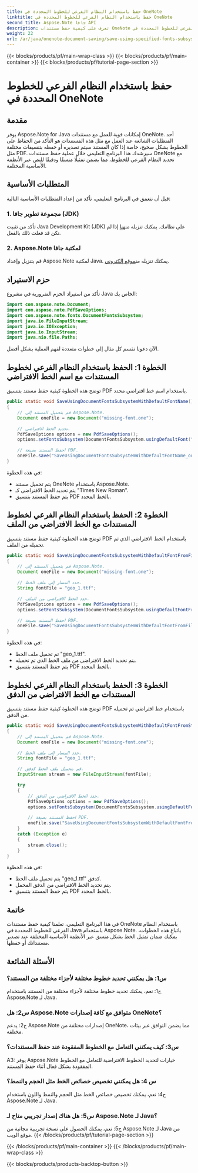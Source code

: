```yaml
---
title: حفظ باستخدام النظام الفرعي للخطوط المحددة في OneNote
linktitle: حفظ باستخدام النظام الفرعي للخطوط المحددة في OneNote
second_title: Aspose.Note جافا API
description: تعرف على كيفية حفظ مستندات OneNote باستخدام النظام الفرعي للخطوط المحددة في Java باستخدام Aspose.Note. ضمان تمثيل الخطوط المتسق عبر الأنظمة الأساسية دون عناء.
weight: 22
url: /ar/java/onenote-document-saving/save-using-specified-fonts-subsystem/
---
```


{{< blocks/products/pf/main-wrap-class >}}
{{< blocks/products/pf/main-container >}}
{{< blocks/products/pf/tutorial-page-section >}}

# حفظ باستخدام النظام الفرعي للخطوط المحددة في OneNote

## مقدمة

يوفر Aspose.Note for Java إمكانات قوية للعمل مع مستندات OneNote. أحد المتطلبات الشائعة عند العمل مع مثل هذه المستندات هو التأكد من الحفاظ على الخطوط بشكل صحيح، خاصة إذا كان المستند سيتم تصديره أو حفظه بتنسيقات مختلفة مثل PDF. سيرشدك هذا البرنامج التعليمي خلال عملية حفظ مستندات OneNote مع تحديد النظام الفرعي للخطوط، مما يضمن تمثيلًا متسقًا ودقيقًا للنص عبر الأنظمة الأساسية المختلفة.

## المتطلبات الأساسية

قبل أن نتعمق في البرنامج التعليمي، تأكد من إعداد المتطلبات الأساسية التالية:

### 1. مجموعة تطوير جافا (JDK)

 تأكد من تثبيت Java Development Kit (JDK) على نظامك. يمكنك تنزيله من[هنا](https://www.oracle.com/java/technologies/javase-jdk15-downloads.html) إذا لم تكن قد فعلت ذلك بالفعل.

### 2. Aspose.Note لمكتبة جافا

 قم بتنزيل وإعداد Aspose.Note لمكتبة Java. يمكنك تنزيله من[موقع إلكتروني](https://releases.aspose.com/note/java/).

## حزم الاستيراد

تأكد من استيراد الحزم الضرورية في مشروع Java الخاص بك:

```java
import com.aspose.note.Document;
import com.aspose.note.PdfSaveOptions;
import com.aspose.note.fonts.DocumentFontsSubsystem;
import java.io.FileInputStream;
import java.io.IOException;
import java.io.InputStream;
import java.nio.file.Paths;
```

الآن دعونا نقسم كل مثال إلى خطوات متعددة لفهم العملية بشكل أفضل.

## الخطوة 1: الحفظ باستخدام النظام الفرعي لخطوط المستندات مع اسم الخط الافتراضي

توضح هذه الخطوة كيفية حفظ مستند بتنسيق PDF باستخدام اسم خط افتراضي محدد.

```java
public static void SaveUsingDocumentFontsSubsystemWithDefaultFontName() throws IOException
{
    // قم بتحميل المستند إلى Aspose.Note.
    Document oneFile = new Document("missing-font.one");

    // تحديد الخط الافتراضي.
    PdfSaveOptions options = new PdfSaveOptions();
    options.setFontsSubsystem(DocumentFontsSubsystem.usingDefaultFont("Times New Roman"));

    // احفظ المستند بصيغة PDF.
    oneFile.save("SaveUsingDocumentFontsSubsystemWithDefaultFontName_out.pdf", options);
}
```

في هذه الخطوة:
- يتم تحميل مستند OneNote باستخدام Aspose.Note.
- يتم تحديد الخط الافتراضي كـ "Times New Roman".
- يتم حفظ المستند بتنسيق PDF بالخط المحدد.

## الخطوة 2: الحفظ باستخدام النظام الفرعي لخطوط المستندات مع الخط الافتراضي من الملف

توضح هذه الخطوة كيفية حفظ مستند بتنسيق PDF باستخدام الخط الافتراضي الذي تم تحميله من الملف.

```java
public static void SaveUsingDocumentFontsSubsystemWithDefaultFontFromFile() throws IOException
{
    // قم بتحميل المستند إلى Aspose.Note.
    Document oneFile = new Document("missing-font.one");

    // حدد المسار إلى ملف الخط.
    String fontFile = "geo_1.ttf";

    // حدد الخط الافتراضي من الملف.
    PdfSaveOptions options = new PdfSaveOptions();
    options.setFontsSubsystem(DocumentFontsSubsystem.usingDefaultFontFromFile(fontFile));

    // احفظ المستند بصيغة PDF.
    oneFile.save("SaveUsingDocumentFontsSubsystemWithDefaultFontFromFile_out.pdf", options);
}
```

في هذه الخطوة:
- تم تحميل ملف الخط "geo_1.ttf".
- يتم تحديد الخط الافتراضي من ملف الخط الذي تم تحميله.
- يتم حفظ المستند بتنسيق PDF بالخط المحدد.

## الخطوة 3: الحفظ باستخدام النظام الفرعي لخطوط المستندات مع الخط الافتراضي من الدفق

توضح هذه الخطوة كيفية حفظ مستند بتنسيق PDF باستخدام خط افتراضي تم تحميله من الدفق.

```java
public static void SaveUsingDocumentFontsSubsystemWithDefaultFontFromStream() throws IOException
{
    // قم بتحميل المستند إلى Aspose.Note.
    Document oneFile = new Document("missing-font.one");

    // حدد المسار إلى ملف الخط.
    String fontFile = "geo_1.ttf";

    // قم بتحميل ملف الخط كدفق.
    InputStream stream = new FileInputStream(fontFile);

    try
    {
        // حدد الخط الافتراضي من الدفق.
        PdfSaveOptions options = new PdfSaveOptions();
        options.setFontsSubsystem(DocumentFontsSubsystem.usingDefaultFontFromStream(stream));

        // احفظ المستند بصيغة PDF.
        oneFile.save("SaveUsingDocumentFontsSubsystemWithDefaultFontFromStream_out.pdf", options);
    }
    catch (Exception e)
    {
        stream.close();
    }
}
```

في هذه الخطوة:
- يتم تحميل ملف الخط "geo_1.ttf" كدفق.
- يتم تحديد الخط الافتراضي من الدفق المحمل.
- يتم حفظ المستند بتنسيق PDF بالخط المحدد.

## خاتمة

في هذا البرنامج التعليمي، تعلمنا كيفية حفظ مستندات OneNote باستخدام النظام الفرعي للخطوط المحددة في Java باستخدام Aspose.Note. باتباع هذه الخطوات، يمكنك ضمان تمثيل الخط بشكل متسق عبر الأنظمة الأساسية المختلفة عند تصدير مستنداتك أو حفظها.

## الأسئلة الشائعة

### س1: هل يمكنني تحديد خطوط مختلفة لأجزاء مختلفة من المستند؟

ج1: نعم، يمكنك تحديد خطوط مختلفة لأجزاء مختلفة من المستند باستخدام Aspose.Note لـ Java.

### س2: هل Aspose.Note متوافق مع كافة إصدارات OneNote؟

ج2: يدعم Aspose.Note إصدارات مختلفة من OneNote، مما يضمن التوافق عبر بيئات مختلفة.

### س3: كيف يمكنني التعامل مع الخطوط المفقودة عند حفظ المستندات؟

A3: يوفر Aspose.Note خيارات لتحديد الخطوط الافتراضية للتعامل مع الخطوط المفقودة بشكل فعال أثناء حفظ المستند.

### س 4: هل يمكنني تخصيص خصائص الخط مثل الحجم والنمط؟

ج4: نعم، يمكنك تخصيص خصائص الخط مثل الحجم والنمط واللون باستخدام Aspose.Note لـ Java.

### س5: هل هناك إصدار تجريبي متاح لـ Aspose.Note لـ Java؟

ج5: نعم، يمكنك الحصول على نسخة تجريبية مجانية من Aspose.Note لـ Java من موقع الويب.
{{< /blocks/products/pf/tutorial-page-section >}}

{{< /blocks/products/pf/main-container >}}
{{< /blocks/products/pf/main-wrap-class >}}

{{< blocks/products/products-backtop-button >}}
